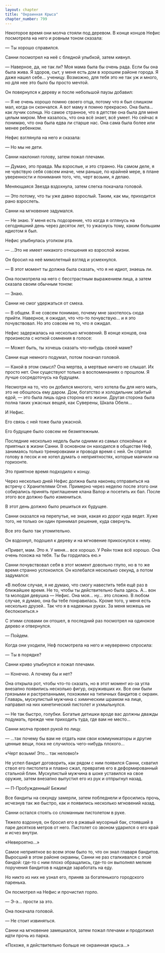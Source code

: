 ```yaml
---
layout: chapter
title: "Окраинная Крыса"
chapter_number: 799
---
```


Некоторое время они молча стояли под деревом. В конце концов Нефис посмотрела на него и ровным тоном сказала:

— Ты хорошо справился.

Санни посмотрел на неё с бледной улыбкой, затем кивнул.

— Наверное, да, не так ли? Моя мама была бы очень рада. Если бы она была жива. Я здоров, сыт, у меня есть дом в хорошем районе города. Я даже нашел себе... ученицу. Возможно, для тебя это не так уж и много, но для нее это было бы просто мечтой.

Он повернулся к дереву и после небольшой паузы добавил:

— Я не очень хорошо помню своего отца, потому что я был слишком мал, когда он скончался. А вот маму я помню прекрасно. Она была... как лучик солнца. Но самое странное, что в детстве она была для меня целым миром. Мне казалось, что она всё знает, всё умеет. Но сейчас я понимаю, что она была едва ли старше нас. Она сама была более или менее ребенком.

Нефис взглянула на него и сказала:

— Но мы не дети.

Санни наклонил голову, затем пожал плечами.

— Думаю, это правда. Мы взрослые, и это странно. На самом деле, я не чувствую себя совсем иначе, чем раньше, по крайней мере, в плане уверенности и понимания того, что, черт возьми, я делаю.

Меняющаяся Звезда вздохнула, затем слегка покачала головой.

— Это потому, что ты уже давно взрослый. Таким, как мы, приходится рано взрослеть.

Санни на мгновение задумался.

— Не знаю. У меня есть подозрение, что когда я оглянусь на сегодняшний день через десяток лет, то ужаснусь тому, каким большим идиотом я был.

Нефис улыбнулась уголком рта.

— ...Это не имеет никакого отношения ко взрослой жизни.

Он бросил на неё мимолетный взгляд и усмехнулся.

— В этот момент ты должна была сказать, что я не идиот, знаешь ли.

Она посмотрела на него с бесстрастным выражением лица, а затем сказала своим обычным тоном:

— Знаю.

Санни не смог удержаться от смеха.

— В общем. Я не совсем понимаю, почему мне захотелось сюда прийти. Наверное, я ожидал, что что-то почувствую... и я это почувствовал. Но это совсем не то, что я ожидал.

Нефис задержалась на несколько мгновений. В конце концов, она произнесла с ноткой сомнения в голосе:

— Может быть, ты хочешь сказать что-нибудь своей маме?

Санни еще немного подумал, потом покачал головой.

— Какой в этом смысл? Она мертва, а мертвые ничего не слышат. Их просто нет. Они существуют только в воспоминаниях о прошлом. Я лучше сосредоточусь на будущем.

Несмотря на то, что он добился многого, чего хотела бы для него мать, это не обошлось ему даром. Дом, богатство и холодильник забитый едой, — это была лишь одна сторона его жизни. Другая сторона была полна таких ужасных вещей, как Суверены, Шкала Обеля...

И Нефис.

Его связь с ней тоже была ужасной.

Его будущее было совсем не безмятежным.

Последние несколько недель были одними из самых спокойных и приятных в жизни Санни. В основном он находился в обществе Неф, занимаясь только тренировками и проводя время с ней. Он спрятал голову в песок и не хотел думать о неприятностях, которые маячили на горизонте.

Это приятное время подходило к концу.

Через несколько дней Нефис должна была наконец отправиться на встречу с Хранителями Огня. Примерно через неделю после этого они собирались принять приглашение клана Валор и посетить их бал. После этого все должно было измениться.

В этот день должно было решиться их будущее.

Санни оказался на перепутье, не зная, какая из дорог куда ведет. Хуже того, не только он один принимал решение, куда свернуть.

Все это было так утомительно.

Он вздохнул, подошел к дереву и на мгновение прикоснулся к нему.

«Привет, мам. Это я. У меня... все хорошо. У Рейн тоже всё хорошо. Она очень похожа на тебя. Ты бы гордилась ею.»

Санни почувствовал себя в этот момент довольно глупо, но в то же время странно успокоился. Он колебался несколько секунд, а потом задумался:

«В любом случае, я не думаю, что смогу навестить тебя ещё раз в ближайшее время. Не то, чтобы ты действительно была здесь. А... вон та молодая девушка — Нефис. Она моя... ну... это сложно. В любом случае, я думаю, она бы тебе понравилась. Кроме того, у меня есть несколько друзей.. Так что я в надежных руках. За меня можешь не беспокоиться.»

С этими словами он отошел, в последний раз посмотрел на одинокое дерево и отвернулся.

— Пойдем.

Когда они уходили, Неф посмотрела на него и неуверенно спросила:

— Ты в порядке?

Санни криво улыбнулся и пожал плечами.

— Конечно. А почему бы и нет?

Она открыла рот, чтобы что-то сказать, но в этот момент из-за угла внезапно появились несколько фигур, окруживших их. Все они были грязными и растрепанными, похожими на типичных бандитов с окраин. Главарь, мускулистый мужчина с химическим шрамом на лице, направил на них кинетический пистолет и ухмыльнулся.

— Не так быстро, голубки. Богатые детишки вроде вас должны дважды подумать, прежде чем приходить туда, где вам не место...

Санни молча провел рукой по лицу.

— ...так почему бы вам не отдать нам свои коммуникаторы и другие ценные вещи, пока не случилось чего-нибудь плохого...

«Черт возьми! Это... так неловко!»

Не успел бандит договорить, как рядом с ним появился Санни, схватил ствол его пистолета и плавно сжал, превратив его в деформированный стальной блин. Мускулистый мужчина в шоке уставился на свое оружие, затем внезапно выпустил его из рук и отпрыгнул назад.

— П-Пробужденный! Бежим!

Все бандиты на секунду замерли, затем побледнели и бросились прочь, исчезнув так же быстро, как и появились несколько мгновений назад.

Санни остался стоять со сломанным пистолетом в руке.

Тяжело вздохнув, он бросил его в ржавый мусорный бак, стоявший в паре десятков метров от него. Пистолет со звоном ударился о его край и исчез внутри.

«Невероятно...»

Самое неприятное во всем этом было то, что он знал главаря бандитов. Выросший в этом районе окраины, Санни не раз сталкивался с этой бандой: где-то с ним плохо обращались, где-то он выполнял мелкие поручения бандитов в надежде заработать на еду.

Но никто из них не узнал его, приняв за богатенького городского паренька.

Он посмотрел на Нефис и прочистил горло.

— Э-э... прости за это.

Она покачала головой.

— Не стоит извиняться.

Санни на мгновение замешкался, затем пожал плечами и продолжил идти прочь из парка.

«Похоже, я действительно больше не окраинная крыса...»
